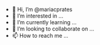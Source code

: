 - 👋 Hi, I’m @mariacprates
- 👀 I’m interested in ...
- 🌱 I’m currently learning ...
- 💞️ I’m looking to collaborate on ...
- 📫 How to reach me ...

<!---
mariacprates/mariacprates is a ✨ special ✨ repository because its `README.md` (this file) appears on your GitHub profile.
You can click the Preview link to take a look at your changes.
--->
